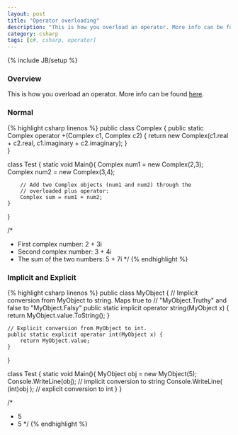 ```yaml
---
layout: post
title: "Operator overloading"
description: "This is how you overload an operator. More info can be found [here](http://msdn.microsoft.com/en-us/library/aa288467(v=vs.71).aspx).g"
category: csharp
tags: [c#, csharp, operator]
---
```

{% include JB/setup %}

<!-- Overview -->
<h3>Overview</h3>

This is how you overload an operator. More info can be found [here](http://msdn.microsoft.com/en-us/library/aa288467(v=vs.71).aspx).

<!-- Normal -->
<h3>Normal</h3> 

{% highlight csharp linenos %}
public class Complex {
    public static Complex operator +(Complex c1, Complex c2) 
    {
        return new Complex(c1.real + c2.real, c1.imaginary + c2.imaginary);
    }   
}

class Test {
    static void Main(){
        Complex num1 = new Complex(2,3);
        Complex num2 = new Complex(3,4);

        // Add two Complex objects (num1 and num2) through the
        // overloaded plus operator:
        Complex sum = num1 + num2;
    } 
}

/*
 *  First complex number:  2 + 3i
 *  Second complex number: 3 + 4i
 *  The sum of the two numbers: 5 + 7i
 */
{% endhighlight %}

<!-- Implicit and Explicit -->
<h3>Implicit and Explicit</h3>

{% highlight csharp linenos %}
public class MyObject {
    // Implicit conversion from MyObject to string. Maps true to 
    // "MyObject.Truthy" and false to "MyObject.Falsy"
    public static implicit operator string(MyObject x) {
        return MyObject.value.ToString();
    }

    // Explicit conversion from MyObject to int.
    public static explicit operator int(MyObject x) {
        return MyObject.value;
    }   
}

class Test {
    static void Main(){
        MyObject obj = new MyObject(5);
        Console.WriteLine(obj);         // implicit conversion to string
        Console.WriteLine( (int)obj );  // explicit conversion to int
    } 
}

/*
 *  5
 *  5
 */
{% endhighlight %}

